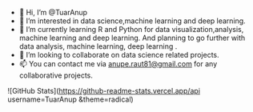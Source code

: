 - 👋 Hi, I’m @TuarAnup
- 👀 I’m interested in data science,machine learning and deep learning.
- 🌱 I’m currently learning R and Python for data visualization,analysis, machine learning and deep learning. And planning to go further with data analysis, machine learning, deep learning . 
- 💞️ I’m looking to collaborate on data science related projects.
- 📫 You can contact me via anupe.raut81@gmail.com for any collaborative projects.


![GitHub Stats](https://github-readme-stats.vercel.app/api username=TuarAnup &theme=radical)
